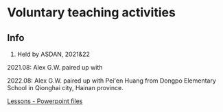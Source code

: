 # Voluntary teaching activities

## Info

1. Held by ASDAN, 2021&22

2021.08: Alex G.W. paired up with

2022.08: Alex G.W. paired up with Pei'en Huang from Dongpo Elementary School in Qionghai city, Hainan province.

[Lessons - Powerpoint files](https://drive.google.com/drive/folders/1qlXQmpXq8pdKCmRFob8OafUlzT5AwH8s?usp=sharing)

